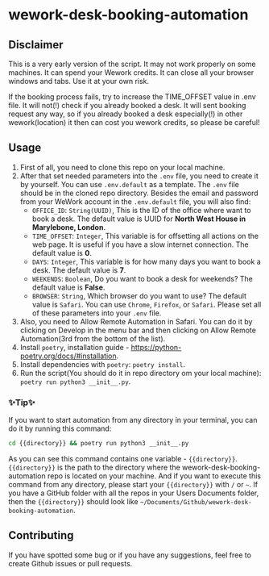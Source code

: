 # wework-desk-booking-automation

## Disclaimer

This is a very early version of the script. It may not work properly on some machines. It can spend your Wework credits. It can close all your browser windows and tabs. Use it at your own risk.

If the booking process fails, try to increase the TIME_OFFSET value in .env file. It will not(!) check if you already booked a desk. It will sent booking request any way, so if you already booked a desk especially(!) in other wework(location) it then can cost you wework credits, so please be careful!

## Usage

1. First of all, you need to clone this repo on your local machine.
2. After that set needed parameters into the `.env` file, you need to create it by yourself. You can use `.env.default` as a template. The `.env` file should be in the cloned repo directory.
   Besides the email and password from your WeWork account in the `.env.default` file, you will also find:
   - `OFFICE_ID`: `String(UUID)`, This is the ID of the office where want to book a desk. The default value is UUID for **North West House in Marylebone, London**.
   - `TIME_OFFSET`: `Integer`, This variable is for offsetting all actions on the web page. It is useful if you have a slow internet connection. The default value is **0**.
   - `DAYS`: `Integer`, This variable is for how many days you want to book a desk. The default value is **7**.
   - `WEEKENDS`: `Boolean`, Do you want to book a desk for weekends? The default value is **False**.
   - `BROWSER`: `String`, Which browser do you want to use? The default value is `Safari`. You can use `Chrome`, `Firefox`, or `Safari`.
     Please set all of these parameters into your `.env` file.
3. Also, you need to Allow Remote Automation in Safari. You can do it by clicking on Develop in the menu bar and then clicking on Allow Remote Automation(3rd from the bottom of the list).
4. Install `poetry`, installation guide - <https://python-poetry.org/docs/#installation>.
5. Install dependencies with `poetry`: `poetry install`.
6. Run the script(You should do it in repo directory om your local machine): `poetry run python3 __init__.py`.

### ✨Tip✨

If you want to start automation from any directory in your terminal, you can do it by running this command:

```bash
cd {{directory}} && poetry run python3 __init__.py
```

As you can see this command contains one variable - `{{directory}}`. `{{directory}}` is the path to the directory where the wework-desk-booking-automation repo is located on your machine. And if you want to execute this command from any directory, please start your `{{directory}}` with `/` or `~`. If you have a GitHub folder with all the repos in your Users Documents folder, then the `{{directory}}` should look like `~/Documents/Github/wework-desk-booking-automation`.

## Contributing

If you have spotted some bug or if you have any suggestions, feel free to create Github issues or pull requests.
